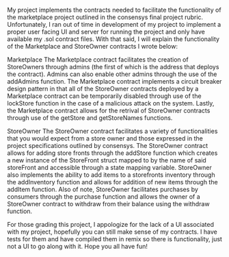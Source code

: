 My project implements the contracts needed to facilitate the functionality of the marketplace project outlined in the consensys final project rubric. 
Unfortunately, I ran out of time in development of my project to implement a proper user facing UI and server for running the project and only have available my .sol contract files.
With that said, I will explain the functionality of the Marketplace and StoreOwner contracts I wrote below:

Marketplace
The Marketplace contract facilitates the creation of StoreOwners through admins (the first of which is the address that deploys the contract).
Admins can also enable other admins through the use of the addAdmins function.
The Marketplace contract implements a circuit breaker design pattern in that all of the StoreOwner contracts deployed by a Marketplace contract can be temporarily disabled through use of the lockStore function in the case of a malicious attack on the system.
Lastly, the Marketplace contract allows for the retrival of StoreOwner contracts through use of the getStore and getStoreNames functions.

StoreOwner
The StoreOwner contract facilitates a variety of functionalities that you would expect from a store owner and those expressed in the project specifications outlined by consensys.
The StoreOwner contract allows for adding store fronts through the addStore function which creates a new instance of the StoreFront struct mapped to by the name of said storeFront and accessible through a state mapping variable.
StoreOwner also implements the ability to add items to a storefronts inventory through the addInventory function and allows for addition of new items through the addItem function.
Also of note, StoreOwner facilitates purchases by consumers through the purchase function and allows the owner of a StoreOwner contract to withdraw from their balance using the withdraw function.

For those grading this project, I appologize for the lack of a UI associated with my project, hopefully you can still make sense of my contracts. I have tests for them and have compiled them in remix so there is functionality, just not a UI to go along with it.
Hope you all have fun!
